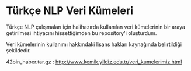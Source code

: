 # Türkçe NLP Veri Kümeleri
Türkçe NLP çalışmaları için halihazırda kullanılan veri kümelerinin bir araya getirilmesi ihtiyacını hissettiğimden bu repository'i oluşturdum.

Veri kümelerinin kullanımı hakkındaki lisans hakları kaynağında belirtildiği şekildedir.

42bin_haber.tar.gz : http://www.kemik.yildiz.edu.tr/veri_kumelerimiz.html
